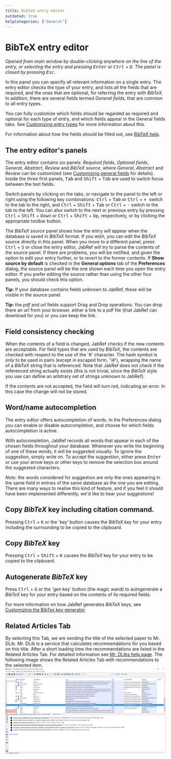 ```yaml
---
title: BibTeX entry editor
outdated: true
helpCategories: ["General"]
---
```


# BibTeX entry editor

*Opened from main window by double-clicking anywhere on the line of the entry, or selecting the entry and pressing <kbd>Enter</kbd> or <kbd>Ctrl</kbd> + <kbd>D</kbd>. The panel is closed by pressing <kbd>Esc</kbd>.*

In this panel you can specify all relevant information on a single entry. The entry editor checks the type of your entry, and lists all the fields that are required, and the ones that are optional, for referring the entry with *BibTeX*. In addition, there are several fields termed *General fields*, that are common to all entry types.

You can fully customize which fields should be regarded as required and optional for each type of entry, and which fields appear in the General fields tabs. See [Customizing entry types](CustomEntries) for more information about this.

For information about how the fields should be filled out, see [BibTeX help](Bibtex).

## The entry editor's panels

The entry editor contains six panels: *Required fields*, *Optional fields*, *General*, *Abstract*, *Review* and *BibTeX source*, where *General*, *Abstract* and *Review* can be customized (see [Customizing general fields](GeneralFields) for details). Inside the three first panels,  <kbd>Tab</kbd> and <kbd>Shift</kbd> + <kbd>Tab</kbd> are used to switch focus between the text fields.

Switch panels by clicking on the tabs, or navigate to the panel to the left or right using the following key combinations: <kbd>Ctrl</kbd> + <kbd>Tab</kbd> or <kbd>Ctrl</kbd> + <kbd> + </kbd> switch to the tab to the right, and <kbd>Ctrl</kbd> + <kbd>Shift</kbd> + <kbd>Tab</kbd> or <kbd>Ctrl</kbd> + <kbd>-</kbd> switch to the tab to the left. You can also switch to the next or previous entry by pressing <kbd>Ctrl</kbd> + <kbd>Shift</kbd> + <kbd>Down</kbd> or <kbd>Ctrl</kbd> + <kbd>Shift</kbd> + <kbd>Up</kbd>, respectively, or by clicking the appropriate toolbar button.

The *BibTeX source* panel shows how the entry will appear when the database is saved in *BibTeX* format. If you wish, you can edit the *BibTeX* source directly in this panel. When you move to a different panel, press <kbd>Ctrl</kbd> + <kbd>S</kbd> or close the entry editor, JabRef will try to parse the contents of the source panel. If there are problems, you will be notified, and given the option to edit your entry further, or to revert to the former contents. If **Show source by default** is checked in the **General options** tab of the **Preferences** dialog, the source panel will be the one shown each time you open the entry editor. If you prefer editing the source rather than using the other four panels, you should check this option.

**Tip:** If your database contains fields unknown to JabRef, these will be visible in the source panel.

**Tip:** the *pdf* and *url* fields support Drag and Drop operations. You can drop there an url from your browser. either a link to a pdf file (that JabRef can download for you) or you can keep the link.

## Field consistency checking

When the contents of a field is changed, JabRef checks if the new contents are acceptable. For field types that are used by *BibTeX*, the contents are checked with respect to the use of the '\#' character. The hash symbol is *only* to be used in pairs (except in escaped form, '\\\#'), wrapping the name of a *BibTeX* string that is referenced. Note that JabRef does not check if the referenced string actually exists (this is not trivial, since the *BibTeX* style you use can define an arbitrary set of strings unknown to JabRef).

If the contents are not accepted, the field will turn red, indicating an error. In this case the change will not be stored.

## Word/name autocompletion

The entry editor offers autocompletion of words. In the Preferences dialog you can enable or disable autocompletion, and choose for which fields autocompletion is active.

With autocompletion, JabRef records all words that appear in each of the chosen fields throughout your database. Whenever you write the beginning of one of these words, it will be suggested visually. To ignore the suggestion, simply write on. To accept the suggestion, either press <kbd>Enter</kbd> or use your arrow keys or other keys to remove the selection box around the suggested characters.

*Note:* the words considered for suggestion are only the ones appearing in the same field in entries of the same database as the one you are editing. There are many ways to realise this kind of feature, and if you feel it should have been implemented differently, we'd like to hear your suggestions!

## Copy *BibTeX* key including citation command.

Pressing <kbd>Ctrl</kbd> + <kbd>K</kbd> or the 'key' button causes the *BibTeX* key for your entry including the surrounding to be copied to the clipboard.

## Copy *BibTeX* key

Pressing <kbd>Ctrl</kbd> + <kbd>Shift</kbd> + <kbd>K</kbd> causes the *BibTeX* key for your entry to be copied to the clipboard.

## Autogenerate *BibTeX* key

Press <kbd>Ctrl</kbd> + <kbd>G</kbd> or the 'gen key' button (the magic wand) to autogenerate a *BibTeX* key for your entry based on the contents of its required fields.

For more information on how JabRef generates *BibTeX* keys, see [Customizing the BibTex key generator](LabelPatterns).

## Related Articles Tab

By selecting this Tab, we are sending the title of the selected paper to Mr. DLib.
Mr. DLib is a service that calculates recommendations for you based on this title. After a short loading time the recommendations are listed in the Related Articles Tab.
For detailed information see [Mr. DLibs help page](http://mr-dlib.org/information-for-users/information-about-mr-dlib-for-jabref-users/#). The following image shows the Related Articles Tab with recommendations to the selected item.
![Screenshot of the Related Articles Tab](./images/sceenshot_related_articles_en.PNG)

